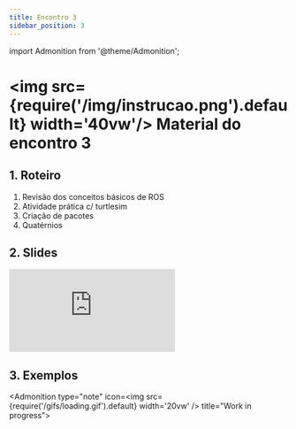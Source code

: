 ```yaml
---
title: Encontro 3
sidebar_position: 3
---
```

import Admonition from '@theme/Admonition';

# <img src={require('/img/instrucao.png').default} width='40vw'/> Material do encontro 3

## 1. Roteiro 
1. Revisão dos conceitos básicos de ROS
2. Atividade prática c/ turtlesim
3. Criação de pacotes
4. Quatérnios

## 2. Slides 

<div style={{ textAlign: 'center' }}>
    <iframe 
        style={{
            display: 'block',
            margin: 'auto',
            width: '100%',
            height: '50vh',
        }}
        src="https://slides.com/rodrigomangoninicola/m8-ec-encontro-3/fullscreen"
        frameborder="0" 
        allowFullScreen>
    </iframe>
</div>

## 3. Exemplos

<Admonition 
    type="note" 
    icon=<img src={require('/gifs/loading.gif').default} width='20vw' />
    title="Work in progress">
</Admonition>
